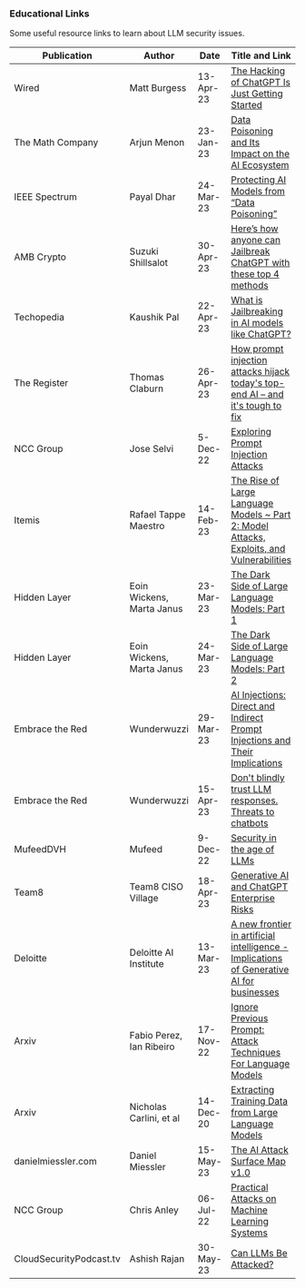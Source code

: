 ### Educational Links

Some useful resource links to learn about LLM security issues.

| Publication | Author | Date | Title and Link |
|-------------|--------|---------|-------------|
| Wired | Matt Burgess | 13-Apr-23 | [The Hacking of ChatGPT Is Just Getting Started](https://www.wired.com/story/chatgpt-jailbreak-generative-ai-hacking/) |
| The Math Company | Arjun Menon | 23-Jan-23 | [Data Poisoning and Its Impact on the AI Ecosystem](https://themathcompany.com/blog/data-poisoning-and-its-impact-on-the-ai-ecosystem) |
| IEEE Spectrum | Payal Dhar | 24-Mar-23 | [Protecting AI Models from “Data Poisoning”](https://spectrum.ieee.org/ai-cybersecurity-data-poisoning) |
| AMB Crypto | Suzuki Shillsalot | 30-Apr-23 | [Here’s how anyone can Jailbreak ChatGPT with these top 4 methods](https://ambcrypto.com/heres-how-to-jailbreak-chatgpt-with-the-top-4-methods-5/) |
| Techopedia | Kaushik Pal | 22-Apr-23 | [What is Jailbreaking in AI models like ChatGPT?](https://www.techopedia.com/what-is-jailbreaking-in-ai-models-like-chatgpt) |
| The Register | Thomas Claburn | 26-Apr-23 | [How prompt injection attacks hijack today's top-end AI – and it's tough to fix](https://www.theregister.com/2023/04/26/simon_willison_prompt_injection/) |
| NCC Group | Jose Selvi | 5-Dec-22 | [Exploring Prompt Injection Attacks](https://research.nccgroup.com/2022/12/05/exploring-prompt-injection-attacks/) |
| Itemis | Rafael Tappe Maestro | 14-Feb-23 | [The Rise of Large Language Models ~ Part 2: Model Attacks, Exploits, and Vulnerabilities](https://blogs.itemis.com/en/model-attacks-exploits-and-vulnerabilities) |
| Hidden Layer | Eoin Wickens, Marta Janus | 23-Mar-23 | [The Dark Side of Large Language Models: Part 1](https://hiddenlayer.com/research/the-dark-side-of-large-language-models/) |
| Hidden Layer | Eoin Wickens, Marta Janus | 24-Mar-23 | [The Dark Side of Large Language Models: Part 2](https://hiddenlayer.com/research/the-dark-side-of-large-language-models-2/) |
| Embrace the Red | Wunderwuzzi | 29-Mar-23 | [AI Injections: Direct and Indirect Prompt Injections and Their Implications](https://embracethered.com/blog/posts/2023/ai-injections-direct-and-indirect-prompt-injection-basics/) |
| Embrace the Red | Wunderwuzzi | 15-Apr-23 | [Don't blindly trust LLM responses. Threats to chatbots](https://embracethered.com/blog/posts/2023/ai-injections-threats-context-matters/) |
| MufeedDVH | Mufeed | 9-Dec-22 | [Security in the age of LLMs](https://www.mufeedvh.com/llm-security/) |
| Team8 | Team8 CISO Village | 18-Apr-23 | [Generative AI and ChatGPT Enterprise Risks](https://team8.vc/wp-content/uploads/2023/04/Team8-Generative-AI-and-ChatGPT-Enterprise-Risks.pdf) |
| Deloitte | Deloitte AI Institute | 13-Mar-23 | [A new frontier in artificial intelligence - Implications of Generative AI for businesses](https://www2.deloitte.com/content/dam/Deloitte/us/Documents/deloitte-analytics/us-ai-institute-generative-artificial-intelligence.pdf) |
| Arxiv | Fabio Perez, Ian Ribeiro | 17-Nov-22 | [Ignore Previous Prompt: Attack Techniques For Language Models](https://arxiv.org/pdf/2211.09527.pdf) |
| Arxiv | Nicholas Carlini, et al | 14-Dec-20 | [Extracting Training Data from Large Language Models](https://arxiv.org/pdf/2012.07805.pdf) |
| danielmiessler.com | Daniel Miessler | 15-May-23 | [The AI Attack Surface Map v1.0](https://danielmiessler.com/blog/the-ai-attack-surface-map-v1-0/) |
| NCC Group | Chris Anley | 06-Jul-22 | [Practical Attacks on Machine Learning Systems](https://research.nccgroup.com/wp-content/uploads/2022/07/practical-attacks-on-ml.pdf) |
| CloudSecurityPodcast.tv | Ashish Rajan | 30-May-23 | [Can LLMs Be Attacked?](https://www.youtube.com/watch?v=Yl9qqt9C5lE)

